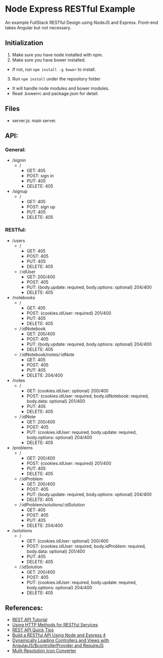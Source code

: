 # Node Express RESTful Example
An example FullStack RESTful Design using NodeJS and Express. Front-end takes Angular but not necessary.

## Initialization
1. Make sure you have node installed with npm.
2. Make sure you have bower installed.
  * If not, run `npm install -g bower` to install.
3. Run `npm install` under the repository folder
  * It will handle node modules and bower modules.
  * Read .bowerrc and package.json for detail.

## Files
* server.js: main server.

## API:
### General:
* /signin
    * /
        * GET: 405
        * POST: sign in
        * PUT: 405
        * DELETE: 405
* /signup
    * /
        * GET: 405
        * POST: sign up
        * PUT: 405
        * DELETE: 405
### RESTful:
* /users
    * /
        * GET: 405
        * POST: 405
        * PUT: 405
        * DELETE: 405
    * /:idUser
        * GET: 200/400
        * POST: 405
        * PUT: {body.update: required, body.options: optional} 204/400
        * DELETE: 405
* /notebooks
    * /
        * GET: 405
        * POST: {cookies.idUser: required} 201/400
        * PUT: 405
        * DELETE: 405
    * /:idNotebook
        * GET: 200/400
        * POST: 405
        * PUT: {body.update: required, body.options: optional} 204/400
        * DELETE: 405
    * /:idNotebook/notes/:idNote
        * GET: 405
        * POST: 405
        * PUT: 405
        * DELETE: 204/400
* /notes
    * /
        * GET: {cookies.idUser: optional} 200/400
        * POST: {cookies.idUser: required, body.idNotebook: required, body.data: optional} 201/400
        * PUT: 405
        * DELETE: 405
    * /:idNote
        * GET: 200/400
        * POST: 405
        * PUT: {cookies.idUser: required, body.update: required, body.options: optional} 204/400
        * DELETE: 405
* /problems
    * /
        * GET: 200/400
        * POST: {cookies.idUser: required} 201/400
        * PUT: 405
        * DELETE: 405
    * /:idProblem
        * GET: 200/400
        * POST: 405
        * PUT: {body.update: required, body.options: optional} 204/400
        * DELETE: 405
    * /:idProblem/solutions/:idSolution
        * GET: 405
        * POST: 405
        * PUT: 405
        * DELETE: 204/400
* /solutions
    * /
        * GET: {cookies.idUser: optional} 200/400
        * POST: {cookies.idUser: required, body.idProblem: required, body.data: optional} 201/400
        * PUT: 405
        * DELETE: 405
    * /:idSolution
        * GET: 200/400
        * POST: 405
        * PUT: {cookies.idUser: required, body.update: required, body.options: optional} 204/400
        * DELETE: 405

## References:
* [REST API Tutorial](http://www.restapitutorial.com/)
* [Using HTTP Methods for RESTful Services](http://www.restapitutorial.com/lessons/httpmethods.html)
* [REST API Quick Tips](http://www.restapitutorial.com/lessons/restquicktips.html)
* [Build a RESTful API Using Node and Express 4](https://scotch.io/tutorials/build-a-restful-api-using-node-and-express-4)
* [Dynamically Loading Controllers and Views with AngularJS/$controllerProvider and RequireJS](https://weblogs.asp.net/dwahlin/dynamically-loading-controllers-and-views-with-angularjs-and-requirejs)
* [Mulit-Resolution Icon Converter](https://www.icoconverter.com/)